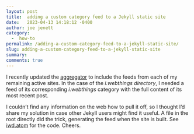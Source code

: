```yaml
---
layout: post
title:  adding a custom category feed to a Jekyll static site
date:   2023-04-13 14:18:12 -0400
author: joe jenett
category:
  -  how-to
permalink: /adding-a-custom-category-feed-to-a-jekyll-static-site/
slug: adding-a-custom-category-feed-to-a-jekyll-static-site
summary: 
comments: true
---
```

<p>I recently updated the <a href="https://joejenett.com/aggregator/">aggregator</a> to include the feeds from each of my remaining active sites. In the case of the <em>i.webthings directory</em>, I needed a feed of its corresponding <em>i.webthings</em> category with the full content of its most recent post. </p>
<p>I couldn’t find any information on the web how to pull it off, so I thought I’d share my solution in case other Jekyll users might find it useful. A file in the root directly did the trick, generating the feed when the site is built. See <a href="https://github.com/joejenett/iwebthings/blob/main/iwd.atom">iwd.atom</a> for the code. Cheers.</p>

<a href="https://brid.gy/publish/mastodon"></a>